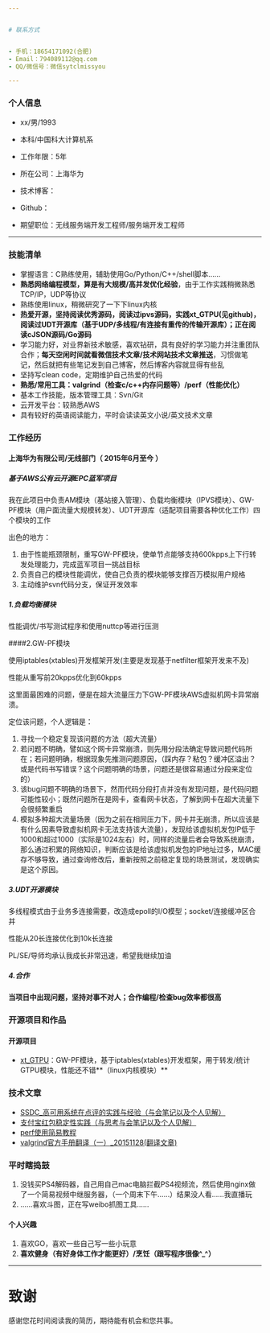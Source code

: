 ```yaml
---


# 联系方式


- 手机：18654171092(合肥)
- Email：794089112@qq.com
- QQ/微信号：微信sytclmissyou

---
```


### 个人信息

 - xx/男/1993 
 - 本科/中国科大计算机系 
 - 工作年限：5年
 - 所在公司：上海华为
 - 技术博客：
 - Github：

 - 期望职位：无线服务端开发工程师/服务端开发工程师

---

### 技能清单

- 掌握语言：C熟练使用，辅助使用Go/Python/C++/shell脚本……
- **熟悉网络编程模型，算是有大规模/高并发优化经验**，由于工作实践稍微熟悉TCP/IP，UDP等协议
- 熟练使用linux，稍微研究了一下下linux内核
- **热爱开源，坚持阅读优秀源码，阅读过ipvs源码，实践xt_GTPU(见github)，阅读过UDT开源库（基于UDP/多线程/有连接有重传的传输开源库）；正在阅读cJSON源码/Go源码**
- 学习能力好，对业界新技术敏感，喜欢钻研，具有良好的学习能力并注重团队合作；**每天空闲时间就看微信技术文章/技术网站技术文章推送**，习惯做笔记，然后就把有些笔记发到自己博客，然后博客内容就显得有些乱
- 坚持写clean code，定期维护自己热爱的代码
- **熟悉/常用工具：valgrind（检查c/c++内存问题等）/perf（性能优化）**
- 基本工作技能，版本管理工具：Svn/Git
- 云开发平台：较熟悉AWS
- 具有较好的英语阅读能力，平时会读读英文小说/英文技术文章

### 工作经历

#### 上海华为有限公司/无线部门（ 2015年6月至今 ）

##### 基于AWS公有云开源EPC蓝军项目 

我在此项目中负责AM模块（基站接入管理）、负载均衡模块（IPVS模块）、GW-PF模块（用户面流量大规模转发）、UDT开源库（适配项目需要各种优化工作）四个模块的工作

出色的地方：

1. 由于性能瓶颈限制，重写GW-PF模块，使单节点能够支持600kpps上下行转发处理能力，完成蓝军项目一挑战目标
2. 负责自己的模块性能调优，使自己负责的模块能够支撑百万模拟用户规格
3. 主动维护svn代码分支，保证开发效率

##### 1.负载均衡模块

性能调优/书写测试程序和使用nuttcp等进行压测

####2.GW-PF模块

使用iptables(xtables)开发框架开发(主要是发现基于netfilter框架开发来不及)

性能从重写前20kpps优化到60kpps

这里面最困难的问题，便是在超大流量压力下GW-PF模块AWS虚拟机网卡异常崩溃。

定位该问题，个人逻辑是：

1. 寻找一个稳定复现该问题的方法（超大流量）
2. 若问题不明确，譬如这个网卡异常崩溃，则先用分段法确定导致问题代码所在；若问题明确，根据现象先推测问题原因，（踩内存？粘包？缓冲区溢出？或是代码书写错误？这个问题明确的场景，问题还是很容易通过分段来定位的）
3. 该bug问题不明确的场景下，然而代码分段打点并没有发现问题，是代码问题可能性较小；既然问题所在是网卡，查看网卡状态，了解到网卡在超大流量下会很频繁重启
4. 模拟多种超大流量场景（因为之前在相同压力下，网卡并无崩溃，所以应该是有什么因素导致虚拟机网卡无法支持该大流量），发现给该虚拟机发包IP低于1000和超过1000（实际是1024左右）时，同样的流量后者会导致系统崩溃，那么通过积累的网络知识，判断应该是给该虚拟机发包的IP地址过多，MAC缓存不够导致，通过查询修改后，重新按照之前稳定复现的场景测试，发现确实是这个原因。

##### 3.UDT开源模块

多线程模式由于业务多连接需要，改造成epoll的I/O模型；socket/连接缓冲区合并

性能从20长连接优化到10k长连接

PL/SE/导师均承认我成长非常迅速，希望我继续加油

##### 4.合作

**当项目中出现问题，坚持对事不对人；合作编程/检查bug效率都很高**

### 开源项目和作品

#### 开源项目

 - [xt_GTPU](https://github.com/Miss-you/xt_GTPU)：GW-PF模块，基于iptables(xtables)开发框架，用于转发/统计GTPU模块，性能还不错**（linux内核模块）**

### 技术文章

- [SSDC_高可用系统在点评的实践与经验（与会笔记以及个人见解）](http://blog.csdn.net/qq_15437667/article/details/50986972)
- [支付宝红包稳定性实践（与思考与会笔记以及个人见解）](http://blog.csdn.net/qq_15437667/article/details/50963770)
- [perf使用简易教程](http://blog.csdn.net/qq_15437667/article/details/50724330)
- [ valgrind官方手册翻译（一）_20151128(翻译文章)](http://blog.csdn.net/qq_15437667/article/details/50182025) 

### 平时瞎捣鼓

1. 没钱买PS4解码器，自己用自己mac电脑拦截PS4视频流，然后使用nginx做了一个简易视频中继服务器，（一个周末下午……）结果没人看……我直播玩
2. ……喜欢斗图，正在写weibo抓图工具……

#### 个人兴趣

1. 喜欢GO，喜欢一些自己写一些小玩意
2. **喜欢健身（有好身体工作才能更好）/烹饪（跟写程序很像^_^）**

---

# 致谢
感谢您花时间阅读我的简历，期待能有机会和您共事。